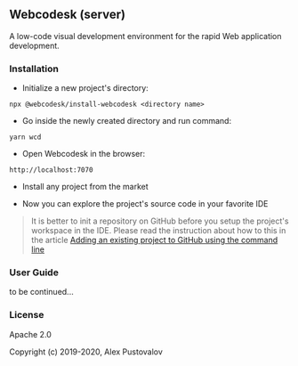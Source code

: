 ## Webcodesk (server)

A low-code visual development environment for the rapid Web application development.

### Installation

* Initialize a new project's directory:

```
npx @webcodesk/install-webcodesk <directory name>
```

* Go inside the newly created directory and run command:

```
yarn wcd
```

* Open Webcodesk in the browser:

```
http://localhost:7070
```

* Install any project from the market

* Now you can explore the project's source code in your favorite IDE

> It is better to init a repository on GitHub before you setup the project's workspace in the IDE. 
> Please read the instruction about how to this in the article
> [Adding an existing project to GitHub using the command line](https://help.github.com/en/github/importing-your-projects-to-github/adding-an-existing-project-to-github-using-the-command-line)

### User Guide

to be continued...

### License

Apache 2.0

Copyright (c) 2019-2020, Alex Pustovalov
